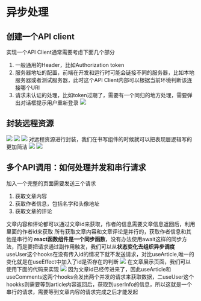 # 异步处理
## 创建一个API client
实现一个API Client通常需要考虑下面几个部分
1. 一般通用的Header，比如Authorization token
2. 服务器地址的配置，前端在开发和运行时可能会链接不同的服务器，比如本地服务器或者测试服务器，此时这个API Client内部可以根据当前环境判断该连接哪个URl
3. 请求未认证的处理，比如token过期了，需要有一个同归的地方处理，需要弹出对话框提示用户重新登录
![](./image/QQ截图20210726111143.png)
## 封装远程资源
![](./image/QQ截图20210726111522.png)
![](./image/QQ截图20210726111653.png)
![](./image/QQ截图20210726111607.png)
对远程资源进行封装，我们在书写组件的时候就可以把表现层逻辑写的更加简洁
![](./image/QQ截图20210726111856.png)
![](./image/QQ截图20210726111906.png)
## 多个API调用：如何处理并发和串行请求
加入一个完整的页面需要发送三个请求
1. 获取文章内容
2. 获取作者信息，包括名字和头像地址
3. 获取文章的评论

文章内容和评论都可以通过文章id来获取，作者的信息需要文章信息返回后，利用里面的作者id来获取
所有获取文章内容和文章评论是并行的，获取作者信息和其他是串行的
**react函数组件是一个同步函数**，没有办法使用await这样的同步方法，而是要把请求通过副作用触发，我们可以从**状态变化去组织异步调度**
useUser这个hooks在没有传入id的情况下就不发送请求，对比useArticle,唯一的变化就是在useEffect中加入了id是否存在的判断
![](./image/QQ截图20210726113554.png)
在文章展示页面，我们可以使用下面的代码来实现
![](./image/QQ截图20210726113655.png)
因为文章id已经传进来了，因此useArticle和useComments这两个hooks会发出两个并发的请求来获取数据，二useUser这个hookks则需要等到article内容返回后，获取到userInfo的信息，所以这就是一个串行的请求，需要等到文章内容的请求完成之后才能发起